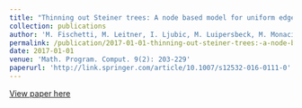 ```yaml
---
title: "Thinning out Steiner trees: A node based model for uniform edge costs"
collection: publications
author: 'M. Fischetti, M. Leitner, I. Ljubic, M. Luipersbeck, M. Monaci, M. Resch, D, Salvagnin, M. Sinnl'
permalink: /publication/2017-01-01-thinning-out-steiner-trees:-a-node-based-model-for-uniform-edge-costs
date: 2017-01-01
venue: 'Math. Program. Comput. 9(2): 203-229'
paperurl: 'http://link.springer.com/article/10.1007/s12532-016-0111-0'
---
```

[View paper here](http://link.springer.com/article/10.1007/s12532-016-0111-0)